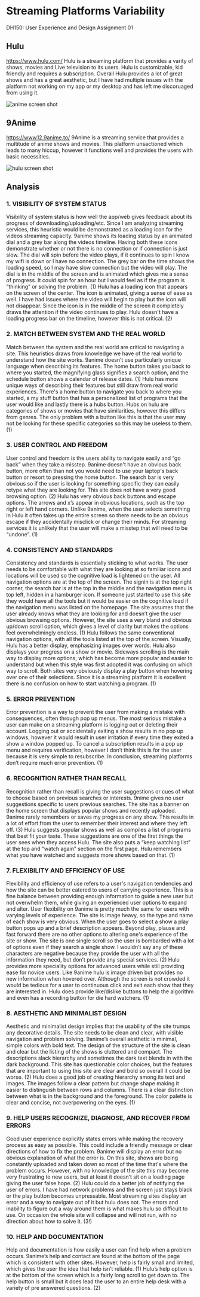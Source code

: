 # Streaming Platforms Variability
DH150: User Experience and Design Assignment 01


## Hulu
https://www.hulu.com/
Hulu is a streaming platform that provides a varity of shows, movies and Live television to its users. Hulu is customizable, kid friendly and requires a subscription. Overall Hulu provides a lot of great shows and has a great aesthetic, but I have had multiple issues with the platform not working on my app or my desktop and has left me discoruaged from using it. 

![anime screen shot](ScreenShotAnime.png)

## 9Anime 
https://www12.9anime.to/
9Anime is a streaming service that provides a multitude of anime shows and movies. This platform unsactioned which leads to many hiccup, however it functions well and provides the users with basic necessities.

![hulu screen shot](ScreenShotHulu.png)

## Analysis
### 1. VISIBILITY OF SYSTEM STATUS
Visibility of system status is how well the app/web gives feedback about its progress of downloading/uploading/etc. Since I am analyzing streaming services, this heuristic would be demonstrated as a loading icon for the videos streaming capacity. 
9anime shows its loading status by an animated dial and a grey bar along the videos timeline. Having both these icons demonstrate whether or not there is no connection or if connection is just slow. The dial will spin before the video plays, if it continues to spin I know my wifi is down or I have no connection. The grey bar on the time shows the loading speed, so I may have slow connection but the video will play. The dial is in the middle of the screen and  is animated which gives me a sense of progress. It could spin for an hour but I would feel as if the program is “thinking” or solving the problem. (1)
Hulu has a loading icon that appears on the screen of the center. The icon is animated, giving a sense of ease as well. I have had issues where the video will begin to play but the icon will not disappear. Since the icon is in the middle of the screen it completely draws the attention if the video continues to play. Hulu doesn't have a loading progress bar on the timeline, however this is not critical. (2)

### 2. MATCH BETWEEN SYSTEM AND THE REAL WORLD
Match between the system and the real world are critical to navigating a site. This heuristics draws from knowledge we have of the real world to understand how the site works.
9anime doesn’t use particularly unique language when describing its features. The home button takes you back to where you started, the magnifying glass signifies a search option, and the schedule button shows a calendar of release dates. (1)
Hulu has more unique ways of describing their features but still draw from real world experiences. There's a home button to navigate you back to where you started, a my stuff button that has a personalized list of programs that the user would like and lastly there is a hubs button. Hubs on hulu are categories of shows or movies that have similarities, however this differs from genres. The only problem with a button like this is that the user may not be looking for these specific categories so this may be useless to them. (1)

### 3. USER CONTROL AND FREEDOM
User control and freedom is the users ability to navigate easily and “go back” when they take a misstep. 
9anime doesn't have an obvious back button, more often than not you would need to use your laptop's back button or resort to pressing the home button. The search bar is very obvious so if the user is looking for something specific they can easily retype what they are looking for. This site does not have a very good browsing option. (2)
Hulu has very obvious back buttons and escape options. The arrows and x’s appear in obvious locations, such as the top right or left hand corners. Unlike 9anime, when the user selects something in Hulu it often takes up the entire screen so there needs to be an obvious escape if they accidentally misclick or change their minds. For streaming services it is unlikely that the user will make a misstep that will need to be “undone”. (1)

### 4. CONSISTENCY AND STANDARDS
Consistency and standards is essentially sticking to what works. The user needs to be comfortable with what they are looking at so familiar icons and locations will be used so the cognitive load is lightened on the user.
All navigation options are at the top of the screen. The signin is at the top right corner, the search bar is at the top in the middle and the navigation menu is top left, hidden in a hamburger icon. If someone just started to use this site they would have all the tools but it would be easier on the cognitive load if the navigation menu was listed on the homepage. The site assumes that the user already knows what they are looking for and doesn’t give the user obvious browsing options. However, the site uses a very bland and obvious up/down scroll option, which gives a level of clarity but makes the options feel overwhelmingly endless. (1)
Hulu follows the same conventional navigation options, with all the tools listed at the top of the screen. Visually, Hulu has a better display, emphasizing images over words. Hulu also displays your progress on a show or movie. Sideways scrolling is the main way to display more options, which has become more popular and easier to understand but when this style was first adopted it was confusing on which way to scroll. Both sites very obviously display a play button when hovering over one of their selections. Since it is a streaming platform it is excellent there is no confusion on how to start watching a program. (1)

### 5. ERROR PREVENTION
Error prevention is a way to prevent the user from making a mistake with consequences, often through pop up menus.
The most serious mistake a user can make on a streaming platform is logging out or deleting their account. Logging out or accidentally exiting a show results in no pop up windows, however it would result in user irritation if every time they exited a show a window popped up. To cancel a subscription results in a pop up menu and requires verification, however I don’t think this is for the user because it is very simple to resubscribe. In conclusion, streaming platforms don’t require much error prevention. (1)

### 6. RECOGNITION RATHER THAN RECALL
Recognition rather than recall is giving the user suggestions or cues of what to choose based on previous searches or interests. 
9nime gives no user suggestions specific to users previous searches. The site has a banner on the home screen that displays popular shows and recently uploaded. 9anime rarely remembers or saves my progress on any show. This results in a lot of effort from the user to remember their interest and where they left off. (3)
Hulu suggests popular shows as well as compiles a list of programs that best fit your taste. These suggestions are one of the first things the user sees when they access Hulu. The site also puts a “keep watching list” at the top and “watch again” section on the first page. Hulu remembers what you have watched and suggests more shows based on that. (1)

### 7. FLEXIBILITY AND EFFICIENCY OF USE
Flexibility and efficiency of use refers to a user's navigation tendencies and how the site can be better catered to users of carrying experience. This is a fine balance between providing enough information to guide a new user but not overwhelm them, while giving an experienced user options to expand and alter.
User flexibility on 9anime is pretty much the same for users with varying levels of experience. The site is image heavy, so the type and name of each show is very obvious. When the user goes to select a show a play button pops up and a brief description appears. Beyond play, plause and fast forward there are no other options to altering one's experience of the site or show. The site is one single scroll so the user is bombarded with a lot of options even if they search a single show. I wouldn’t say any of these characters are negative because they provide the user with all the information they need, but don’t provide any special services. (2) 
Hulu provides more speciality options for advanced users while still providing ease for novice users. Like 9anime hulu is image driven but provides no new information when hovered over. Although the screen is not crowded it would be tedious for a user to continuous click and exit each show that they are interested in. Hulu does provide like/dislike buttons to help the algorithm and even has a recording button for die hard watchers. (1)

### 8. AESTHETIC AND MINIMALIST DESIGN
Aesthetic and minimalist design implies that the usability of the site trumps any decorative details. The site needs to be clean and clear, with visible navigation and problem solving. 
9anime’s overall aesthetic is minimal, simple colors with bold text. The design of the structure of the site is clean and clear but the listing of the shows is cluttered and compact. The descriptions slack hierarchy and sometimes the dark text blends in with the dark background. This site has questionable color choices, but the features that are important to using this site are clear and bold so overall it could be worse. (2)
Hulu does a good job of creating hierarchy among its text and images. The images follow a clear pattern but change shape making it easier to distinguish between rows and columns. There is a clear distinction between what is in the background and the foreground. The color palette is clear and concise, not overpowering on the eyes. (1)

### 9. HELP USERS RECOGNIZE, DIAGNOSE, AND RECOVER FROM ERRORS
Good user experience explicitly states errors while making the recovery process as easy as possible. This could include a friendly message  or clear directions of how to fix the problem. 
9anime will display an error but no obvious explanation of what the error is. On this site, shows are being constantly uploaded and taken down so most of the time that's where the problem occurs. However, with no knowledge of the site this may become very frustrating to new users, but at least it doesn’t sit on a loading page giving the user false hope. (2)
Hulu could do a better job of notifying the user of errors. I have had network problems and the screen just stays black or the play button becomes unpressable. Most streaming sites display an error and a way to navigate out of it but hulu does not. The errors and inability to figure out a way around them is what makes hulu so difficult to use. On occasion the whole site will collapse and will not run, with no direction about how to solve it. (3!)

### 10. HELP AND DOCUMENTATION
Help and documentation is how easily a user can find help when a problem occurs.
9anime’s help and contact are found at the bottom of the page which is consistent with other sites. However, help is fairly small and limited, which gives the user the idea that help isn’t reliable. (1)
Hulu’s help option is at the bottom of the screen which is a fairly long scroll to get down to. The help button is small but it does lead the user to an entire help desk with a variety of pre answered questions. (2)
